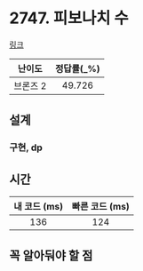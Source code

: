 # 2747. 피보나치 수

[링크](https://www.acmicpc.net/problem/2747)

|  난이도  | 정답률(\_%) |
|:-----:| :---------: |
| 브론즈 2 |   49.726    |

## 설계

### 구현, dp

## 시간

| 내 코드 (ms) | 빠른 코드 (ms) |
|:---------:| :------------: |
|    136    |      124      |

## 꼭 알아둬야 할 점
